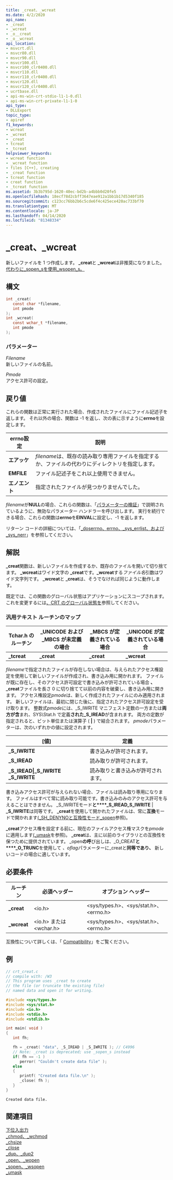 ```yaml
---
title: _creat、_wcreat
ms.date: 4/2/2020
api_name:
- _creat
- _wcreat
- _o__creat
- _o__wcreat
api_location:
- msvcrt.dll
- msvcr80.dll
- msvcr90.dll
- msvcr100.dll
- msvcr100_clr0400.dll
- msvcr110.dll
- msvcr110_clr0400.dll
- msvcr120.dll
- msvcr120_clr0400.dll
- ucrtbase.dll
- api-ms-win-crt-stdio-l1-1-0.dll
- api-ms-win-crt-private-l1-1-0
api_type:
- DLLExport
topic_type:
- apiref
f1_keywords:
- wcreat
- _wcreat
- _creat
- tcreat
- _tcreat
helpviewer_keywords:
- wcreat function
- _wcreat function
- files [C++], creating
- _creat function
- tcreat function
- creat function
- _tcreat function
ms.assetid: 3b3b795d-1620-40ec-bd2b-a4bbb0d20fe5
ms.openlocfilehash: 18ecf78d2cbff3647eae912a1bb1b17d5340f185
ms.sourcegitcommit: c123cc76bb2b6c5cde6f4c425ece420ac733bf70
ms.translationtype: MT
ms.contentlocale: ja-JP
ms.lasthandoff: 04/14/2020
ms.locfileid: "81348334"
---
```

# <a name="_creat-_wcreat"></a>_creat、_wcreat

新しいファイルを 1 つ作成します。 **_creat**と **_wcreat**は非推奨になりました。[代わりに_sopen_sを使用_wsopen_s。](sopen-s-wsopen-s.md)

## <a name="syntax"></a>構文

```C
int _creat(
   const char *filename,
   int pmode
);
int _wcreat(
   const wchar_t *filename,
   int pmode
);
```

### <a name="parameters"></a>パラメーター

*Filename*<br/>
新しいファイルの名前。

*Pmode*<br/>
アクセス許可の設定。

## <a name="return-value"></a>戻り値

これらの関数は正常に実行された場合、作成されたファイルにファイル記述子を返します。 それ以外の場合、関数は -1 を返し、次の表に示すように**errno**を設定します。

|**errno**設定|説明|
|---------------------|-----------------|
|**エアッケ**|*filename*は、既存の読み取り専用ファイルを指定するか、ファイルの代わりにディレクトリを指定します。|
|**EMFILE**|ファイル記述子をこれ以上使用できません。|
|**エノエント**|指定されたファイルが見つかりませんでした。|

*filename*が**NULL**の場合、これらの関数は、「[パラメーターの検証](../../c-runtime-library/parameter-validation.md)」で説明されているように、無効なパラメーター ハンドラーを呼び出します。 実行を続行できる場合、これらの関数は**errno**を**EINVAL**に設定し、-1 を返します。

リターン コードの詳細については、「[_doserrno、errno、_sys_errlist、および _sys_nerr](../../c-runtime-library/errno-doserrno-sys-errlist-and-sys-nerr.md)」を参照してください。

## <a name="remarks"></a>解説

**_creat**関数は、新しいファイルを作成するか、既存のファイルを開いて切り捨てます。 **_wcreat**はワイド文字の **_creat**です。**_wcreat**する*ファイル名*引数はワイド文字列です。 **_wcreat**と **_creat**は、そうでなければ同じように動作します。

既定では、この関数のグローバル状態はアプリケーションにスコープされます。 これを変更するには[、CRT のグローバル状態を](../global-state.md)参照してください。

### <a name="generic-text-routine-mappings"></a>汎用テキスト ルーチンのマップ

|Tchar.h のルーチン|_UNICODE および _MBCS が未定義の場合|_MBCS が定義されている場合|_UNICODE が定義されている場合|
|---------------------|--------------------------------------|--------------------|-----------------------|
|**_tcreat**|**_creat**|**_creat**|**_wcreat**|

*filename*で指定されたファイルが存在しない場合は、与えられたアクセス権設定を使用して新しいファイルが作成され、書き込み用に開かれます。 ファイルが既に存在し、そのアクセス許可設定で書き込みが許可されている場合 **、_creat**ファイルを長さ 0 に切り捨てて以前の内容を破棄し、書き込み用に開きます。 アクセス権設定*pmode*は、新しく作成されたファイルにのみ適用されます。 新しいファイルは、最初に閉じた後に、指定されたアクセス許可設定を受け取ります。 整数式*pmode*には、_S_IWRITE マニフェスト定数の一方または**両方が含**まれ、SYS\Stat.h で定義**された_S_IREAD**が含まれます。 両方の定数が指定されると、ビット単位または演算子 ( **&#124;** ) で結合されます。 *pmode*パラメーターは、次のいずれかの値に設定されます。

|[値]|定義|
|-----------|----------------|
|**_S_IWRITE**|書き込みが許可されます。|
|**_S_IREAD**|読み取りが許可されます。|
|**_S_IREAD&#124;_S_IWRITE** **_S_IWRITE**|読み取りと書き込みが許可されます。|

書き込みアクセス許可が与えられない場合、ファイルは読み取り専用になります。 ファイルはすべて常に読み取り可能です。書き込みのみのアクセス許可を与えることはできません。 _S_IWRITEモード**と****_S_IREAD_S_IWRITE** | **_S_IWRITE**は同等です。 **_creat**を使用して開かれたファイルは、常に**互換**モードで開かれます[(_SH_DENYNOと互換性モード_sopen](sopen-wsopen.md)参照)。

**_creat**アクセス権を設定する前に、現在のファイルアクセス権マスクを*pmode*に適用します[(_umask](umask.md)を参照)。 **_creat**は、主に以前のライブラリとの互換性を保つために提供されています。 _open**の呼**び出しは、_O_CREAT**と****_O_TRUNC**を使用して *、oflag*パラメーターに_creatと**同等であり、** 新しいコードの場合に適しています。

## <a name="requirements"></a>必要条件

|ルーチン|必須ヘッダー|オプション ヘッダー|
|-------------|---------------------|---------------------|
|**_creat**|\<io.h>|\<sys/types.h>、\<sys/stat.h>、\<errno.h>|
|**_wcreat**|\<io.h> または \<wchar.h>|\<sys/types.h>、\<sys/stat.h>、\<errno.h>|

互換性について詳しくは、「 [Compatibility](../../c-runtime-library/compatibility.md)」をご覧ください。

## <a name="example"></a>例

```C
// crt_creat.c
// compile with: /W3
// This program uses _creat to create
// the file (or truncate the existing file)
// named data and open it for writing.

#include <sys/types.h>
#include <sys/stat.h>
#include <io.h>
#include <stdio.h>
#include <stdlib.h>

int main( void )
{
   int fh;

   fh = _creat( "data", _S_IREAD | _S_IWRITE ); // C4996
   // Note: _creat is deprecated; use _sopen_s instead
   if( fh == -1 )
      perror( "Couldn't create data file" );
   else
   {
      printf( "Created data file.\n" );
      _close( fh );
   }
}
```

```Output
Created data file.
```

## <a name="see-also"></a>関連項目

[下位入出力](../../c-runtime-library/low-level-i-o.md)<br/>
[_chmod、_wchmod](chmod-wchmod.md)<br/>
[_chsize](chsize.md)<br/>
[_close](close.md)<br/>
[_dup、_dup2](dup-dup2.md)<br/>
[_open、_wopen](open-wopen.md)<br/>
[_sopen、_wsopen](sopen-wsopen.md)<br/>
[_umask](umask.md)<br/>
